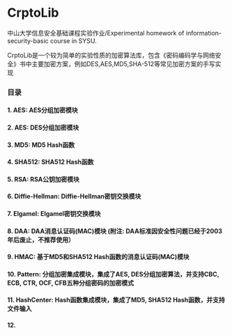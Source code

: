 # CrptoLib
中山大学信息安全基础课程实验作业/Experimental homework of information-security-basic course in SYSU.

CrptoLib是一个较为简单的实验性质的加密算法库，包含《密码编码学与网络安全》书中主要加密方案，例如DES,AES,MD5,SHA-512等常见加密方案的手写实现

### 目录
#### 1. AES:  AES分组加密模块
#### 2. AES:  DES分组加密模块
#### 3. MD5:  MD5 Hash函数
#### 4. SHA512:  SHA512 Hash函数
#### 5. RSA:  RSA公钥加密模块
#### 6. Diffie-Hellman:  Diffie-Hellman密钥交换模块
#### 7. Elgamel:  Elgamel密钥交换模块
#### 8. DAA:  DAA消息认证码(MAC)模块 (附注: DAA标准因安全性问题已经于2003年后废止，不推荐使用）
#### 9. HMAC:  基于MD5和SHA512 Hash函数的消息认证码(MAC)模块
#### 10. Pattern:  分组加密集成模块，集成了AES, DES分组加密算法，并支持CBC, ECB, CTR, OCF, CFB五种分组密码的加密模式
#### 11. HashCenter:  Hash函数集成模块，集成了MD5, SHA512 Hash函数，并支持文件输入
#### 12. 

